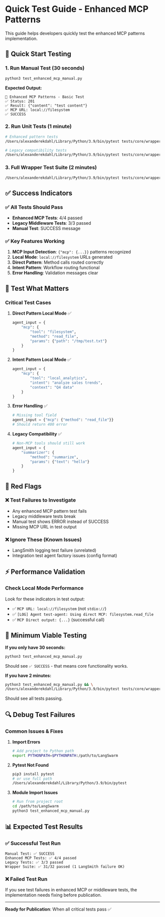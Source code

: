 # Quick Test Guide - Enhanced MCP Patterns

This guide helps developers quickly test the enhanced MCP patterns implementation.

## 🚀 Quick Start Testing

### 1. **Run Manual Test** (30 seconds)
```bash
python3 test_enhanced_mcp_manual.py
```
**Expected Output:**
```
🚀 Enhanced MCP Patterns - Basic Test
✅ Status: 201
✅ Result: {"content": "test content"}
✅ MCP URL: local://filesystem
✅ SUCCESS
```

### 2. **Run Unit Tests** (1 minute)
```bash
# Enhanced pattern tests
/Users/alexanderekdahl/Library/Python/3.9/bin/pytest tests/core/wrappers/test_enhanced_mcp_patterns.py -v

# Legacy compatibility tests
/Users/alexanderekdahl/Library/Python/3.9/bin/pytest tests/core/wrappers/test_middleware.py -v
```

### 3. **Full Wrapper Test Suite** (2 minutes)
```bash
/Users/alexanderekdahl/Library/Python/3.9/bin/pytest tests/core/wrappers/ -v
```

## ✅ Success Indicators

### ✅ All Tests Should Pass
- **Enhanced MCP Tests**: 4/4 passed
- **Legacy Middleware Tests**: 3/3 passed
- **Manual Test**: SUCCESS message

### ✅ Key Features Working
1. **MCP Input Detection**: `{"mcp": {...}}` patterns recognized
2. **Local Mode**: `local://filesystem` URLs generated
3. **Direct Pattern**: Method calls routed correctly
4. **Intent Pattern**: Workflow routing functional
5. **Error Handling**: Validation messages clear

## 🔧 Test What Matters

### Critical Test Cases
1. **Direct Pattern Local Mode** ✅
   ```python
   agent_input = {
       "mcp": {
           "tool": "filesystem",
           "method": "read_file", 
           "params": {"path": "/tmp/test.txt"}
       }
   }
   ```

2. **Intent Pattern Local Mode** ✅
   ```python
   agent_input = {
       "mcp": {
           "tool": "local_analytics",
           "intent": "analyze sales trends",
           "context": "Q4 data"
       }
   }
   ```

3. **Error Handling** ✅
   ```python
   # Missing tool field
   agent_input = {"mcp": {"method": "read_file"}}
   # Should return 400 error
   ```

4. **Legacy Compatibility** ✅
   ```python
   # Non-MCP tools should still work
   agent_input = {
       "summarizer": {
           "method": "summarize",
           "params": {"text": "hello"}
       }
   }
   ```

## 🚨 Red Flags

### ❌ Test Failures to Investigate
- Any enhanced MCP pattern test fails
- Legacy middleware tests break
- Manual test shows ERROR instead of SUCCESS
- Missing MCP URL in test output

### ❌ Ignore These (Known Issues)
- LangSmith logging test failure (unrelated)
- Integration test agent factory issues (config format)

## ⚡ Performance Validation

### Check Local Mode Performance
Look for these indicators in test output:
- ✅ `MCP URL: local://filesystem` (not `stdio://`)
- ✅ `[LOG] Agent test-agent: Using direct MCP: filesystem.read_file`
- ✅ `MCP Direct output: {...}` (successful call)

## 🎯 Minimum Viable Testing

**If you only have 30 seconds:**
```bash
python3 test_enhanced_mcp_manual.py
```
Should see `✅ SUCCESS` - that means core functionality works.

**If you have 2 minutes:**
```bash
python3 test_enhanced_mcp_manual.py && \
/Users/alexanderekdahl/Library/Python/3.9/bin/pytest tests/core/wrappers/test_enhanced_mcp_patterns.py tests/core/wrappers/test_middleware.py -v
```
Should see all tests passing.

## 🔍 Debug Test Failures

### Common Issues & Fixes

1. **Import Errors**
   ```bash
   # Add project to Python path
   export PYTHONPATH=$PYTHONPATH:/path/to/LangSwarm
   ```

2. **Pytest Not Found**
   ```bash
   pip3 install pytest
   # or use full path
   /Users/alexanderekdahl/Library/Python/3.9/bin/pytest
   ```

3. **Module Import Issues**
   ```bash
   # Run from project root
   cd /path/to/LangSwarm
   python3 test_enhanced_mcp_manual.py
   ```

## 📊 Expected Test Results

### ✅ Successful Test Run
```
Manual Test: ✅ SUCCESS
Enhanced MCP Tests: ✅ 4/4 passed  
Legacy Tests: ✅ 3/3 passed
Wrapper Suite: ✅ 31/32 passed (1 LangSmith failure OK)
```

### ❌ Failed Test Run
If you see test failures in enhanced MCP or middleware tests, the implementation needs fixing before publication.

---

**Ready for Publication**: When all critical tests pass ✅ 